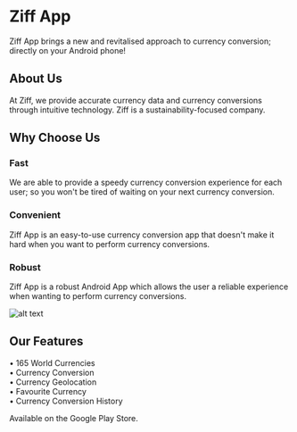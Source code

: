 # Ziff App
Ziff App brings a new and revitalised approach to currency conversion; directly on your Android phone!

## About Us
At Ziff, we provide accurate currency data and currency conversions through intuitive technology. Ziff is a sustainability-focused company.

## Why Choose Us
### Fast
We are able to provide a speedy currency conversion experience for each user; so you won't be tired of waiting on your next currency conversion.

### Convenient
Ziff App is an easy-to-use currency conversion app that doesn't make it hard when you want to perform currency conversions.

### Robust
Ziff App is a robust Android App which allows the user a reliable experience when wanting to perform currency conversions.

![alt text](https://i0.wp.com/ziff.digital/wp-content/uploads/2024/07/supported.png?resize=970%2C2048&ssl=1)

## Our Features
• 165 World Currencies\
• Currency Conversion\
• Currency Geolocation\
• Favourite Currency\
• Currency Conversion History

Available on the Google Play Store.

